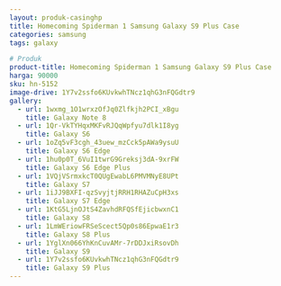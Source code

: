 ```yaml
---
layout: produk-casinghp
title: Homecoming Spiderman 1 Samsung Galaxy S9 Plus Case
categories: samsung
tags: galaxy

# Produk
product-title: Homecoming Spiderman 1 Samsung Galaxy S9 Plus Case
harga: 90000
sku: hn-5152
image-drive: 1Y7v2ssfo6KUvkwhTNcz1qhG3nFQGdtr9
gallery:
  - url: 1wxmg_1O1wrxzOfJq0Zlfkjh2PCI_xBgu
    title: Galaxy Note 8
  - url: 1Qr-VkTYHqxMKFvRJQqWpfyu7dlk1I8yg
    title: Galaxy S6
  - url: 1oZq5vF3cgh_43uew_mzCck5pAWa9ysuU
    title: Galaxy S6 Edge
  - url: 1hu0p0T_6VuI1twrG9Greksj3dA-9xrFW
    title: Galaxy S6 Edge Plus
  - url: 1VQjVSrmxkcT0QUgEwabL6PMVMNyE8UPt
    title: Galaxy S7
  - url: 1iJJ9BXFI-qzSvyjtjRRH1RHAZuCpH3xs
    title: Galaxy S7 Edge
  - url: 1KtG5LjnOJtS4ZavhdRFQSfEjicbwxnC1
    title: Galaxy S8
  - url: 1LmWEriowFRSeScect5Qp0s86EpwaE1r3
    title: Galaxy S8 Plus
  - url: 1YglXn066YhKnCuvAMr-7rDDJxiRsovDh
    title: Galaxy S9
  - url: 1Y7v2ssfo6KUvkwhTNcz1qhG3nFQGdtr9
    title: Galaxy S9 Plus
---
```

